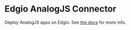 # Edgio AnalogJS Connector

Deploy AnalogJS apps on Edgio. See [the docs](https://docs.edg.io/guides/analogjs) for more info.
